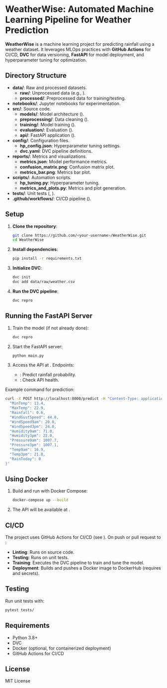 # WeatherWise: Automated Machine Learning Pipeline for Weather Prediction

**WeatherWise** is a machine learning project for predicting rainfall using a weather dataset. It leverages MLOps practices with **GitHub Actions** for CI/CD, **DVC** for data versioning, **FastAPI** for model deployment, and hyperparameter tuning for optimization.

## Directory Structure

- **data/**: Raw and processed datasets.
  - **raw/**: Unprocessed data (e.g., ).
  - **processed/**: Preprocessed data for training/testing.
- **notebooks/**: Jupyter notebooks for experimentation.
- **src/**: Source code.
  - **models/**: Model architecture ().
  - **preprocessing/**: Data cleaning ().
  - **training/**: Model training ().
  - **evaluation/**: Evaluation ().
  - **api/**: FastAPI application ().
- **config/**: Configuration files.
  - **hp_config.json**: Hyperparameter tuning settings.
  - **dvc.yaml**: DVC pipeline definitions.
- **reports/**: Metrics and visualizations.
  - **metrics.json**: Model performance metrics.
  - **confusion_matrix.png**: Confusion matrix plot.
  - **metrics_bar.png**: Metrics bar plot.
- **scripts/**: Automation scripts.
  - **hp_tuning.py**: Hyperparameter tuning.
  - **metrics_and_plots.py**: Metrics and plot generation.
- **tests/**: Unit tests (, ).
- **.github/workflows/**: CI/CD pipeline ().

## Setup

1. **Clone the repository**:
   ```bash
   git clone https://github.com/<your-username>/WeatherWise.git
   cd WeatherWise
   ```

2. **Install dependencies**:
   ```bash
   pip install -r requirements.txt
   ```

3. **Initialize DVC**:
   ```bash
   dvc init
   dvc add data/raw/weather.csv
   ```

4. **Run the DVC pipeline**:
   ```bash
   dvc repro
   ```

## Running the FastAPI Server

1. Train the model (if not already done):
   ```bash
   dvc repro
   ```

2. Start the FastAPI server:
   ```bash
   python main.py
   ```

3. Access the API at . Endpoints:
   - : Predict rainfall probability.
   - : Check API health.

Example  command for prediction:
```bash
curl -X POST http://localhost:8000/predict -H "Content-Type: application/json" -d '{
  "MinTemp": 13.4,
  "MaxTemp": 22.9,
  "Rainfall": 0.6,
  "WindGustSpeed": 44.0,
  "WindSpeed9am": 20.0,
  "WindSpeed3pm": 24.0,
  "Humidity9am": 71.0,
  "Humidity3pm": 22.0,
  "Pressure9am": 1007.7,
  "Pressure3pm": 1007.1,
  "Temp9am": 16.9,
  "Temp3pm": 21.8,
  "RainToday": 0
}'
```

## Using Docker

1. Build and run with Docker Compose:
   ```bash
   docker-compose up --build
   ```

2. The API will be available at .

## CI/CD

The project uses GitHub Actions for CI/CD (see ). On push or pull request to :
- **Linting**: Runs  on source code.
- **Testing**: Runs  on unit tests.
- **Training**: Executes the DVC pipeline to train and tune the model.
- **Deployment**: Builds and pushes a Docker image to DockerHub (requires  and  secrets).

## Testing

Run unit tests with:
```bash
pytest tests/
```

## Requirements

- Python 3.8+
- DVC
- Docker (optional, for containerized deployment)
- GitHub Actions for CI/CD

## License

MIT License
